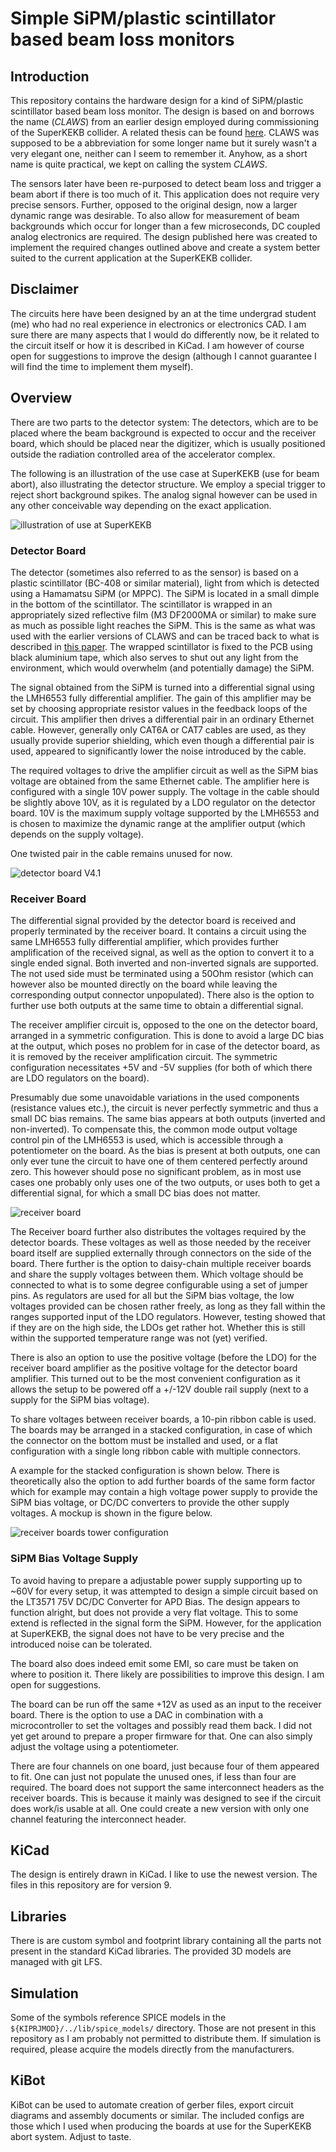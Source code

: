 # Simple SiPM/plastic scintillator based beam loss monitors
## Introduction
This repository contains the hardware design for a kind of SiPM/plastic
scintillator based beam loss monitor.
The design is based on and borrows the name (*CLAWS*) from an earlier design
employed during commissioning of the SuperKEKB collider.
A related thesis can be found [here](https://mediatum.ub.tum.de/1624845).
CLAWS was supposed to be a abbreviation for some longer name but it surely
wasn't a very elegant one, neither can I seem to remember it. Anyhow, as a
short name is quite practical, we kept on calling the system *CLAWS*.

The sensors later have been re-purposed to detect beam loss and trigger a beam
abort if there is too much of it. This application does not require very
precise sensors. Further, opposed to the original design, now a larger dynamic
range was desirable. To also allow for measurement of beam backgrounds
which occur for longer than a few microseconds, DC coupled analog electronics
are required.
The design published here was created to implement the required changes
outlined above and create a system better suited to the current application at
the SuperKEKB collider.

## Disclaimer
The circuits here have been designed by an at the time undergrad student (me)
who had no real experience in electronics or electronics CAD. I am sure there
are many aspects that I would do differently now, be it related to the circuit
itself or how it is described in KiCad.
I am however of course open for suggestions to improve the design (although I
cannot guarantee I will find the time to implement them myself).

## Overview
There are two parts to the detector system: The detectors, which are to be
placed where the beam background is expected to occur and the receiver board,
which should be placed near the digitizer, which is usually positioned outside
the radiation controlled area of the accelerator complex.

The following is an illustration of the use case at SuperKEKB (use for beam
abort), also illustrating the detector structure.
We employ a special trigger to reject short background spikes. The analog
signal however can be used in any other conceivable way depending on the exact
application.

![illustration of use at SuperKEKB](./figures/system_overview_en.svg)


### Detector Board
The detector (sometimes also referred to as the sensor) is based on a plastic
scintillator (BC-408 or similar material), light from which is detected using a
Hamamatsu SiPM (or MPPC). The SiPM is located in a small dimple in the bottom
of the scintillator. The scintillator is wrapped in an appropriately sized
reflective film (M3 DF2000MA or similar) to make sure as much as possible light
reaches the SiPM. This is the same as what was used with the earlier versions
of CLAWS and can be traced back to what is described in [this paper](https://arxiv.org/abs/1512.05900).
The wrapped scintillator is fixed to the PCB using black aluminium tape, which
also serves to shut out any light from the environment, which would overwhelm
(and potentially damage) the SiPM.

The signal obtained from the SiPM is turned into a differential signal using
the LMH6553 fully differential amplifier. The gain of this amplifier may be set
by choosing appropriate resistor values in the feedback loops of the circuit.
This amplifier then drives a differential pair in an ordinary Ethernet cable.
However, generally only CAT6A or CAT7 cables are used, as they usually provide
superior shielding, which even though a differential pair is used, appeared to
significantly lower the noise introduced by the cable.

The required voltages to drive the amplifier circuit as well as the SiPM bias
voltage are obtained from the same Ethernet cable. The amplifier here is
configured with a single 10V power supply. The voltage in the cable should be
slightly above 10V, as it is regulated by a LDO regulator on the detector
board.
10V is the maximum supply voltage supported by the LMH6553 and is chosen to
maximize the dynamic range at the amplifier output (which depends on the supply
voltage).

One twisted pair in the cable remains unused for now.

![detector board V4.1](./figures/sensor.png)


### Receiver Board
The differential signal provided by the detector board is received and properly
terminated by the receiver board. It contains a circuit using the same LMH6553
fully differential amplifier, which provides further amplification of the
received signal, as well as the option to convert it to a single ended signal.
Both inverted and non-inverted signals are supported. The not used side must be
terminated using a 50Ohm resistor (which can however also be mounted directly
on the board while leaving the corresponding output connector unpopulated).
There also is the option to further use both outputs at the same time to obtain
a differential signal.

The receiver amplifier circuit is, opposed to the one on the detector board,
arranged in a symmetric configuration. This is done to avoid a large DC bias at
the output, which poses no problem for in case of the detector board, as it is
removed by the receiver amplification circuit. The symmetric configuration
necessitates +5V and -5V supplies (for both of which there are LDO regulators
on the board).

Presumably due some unavoidable variations in the used components (resistance
values etc.), the circuit is never perfectly symmetric and thus a small DC bias
remains. The same bias appears at both outputs (inverted and non-inverted).
To compensate this, the common mode output voltage control pin of the LMH6553
is used, which is accessible through a potentiometer on the board.
As the bias is present at both outputs, one can only ever tune the circuit to
have one of them centered perfectly around zero. This however should pose no
significant problem, as in most use cases one probably only uses one of the two
outputs, or uses both to get a differential signal, for which a small DC bias
does not matter.

![receiver board](./figures/receiver.png)

The Receiver board further also distributes the voltages required by the
detector boards. These voltages as well as those needed by the receiver board
itself are supplied externally through connectors on the side of the board.
There further is the option to daisy-chain multiple receiver boards and share
the supply voltages between them. Which voltage should be connected to what is
to some degree configurable using a set of jumper pins. As regulators are used
for all but the SiPM bias voltage, the low voltages provided can be chosen
rather freely, as long as they fall within the ranges supported input of the
LDO regulators. However, testing showed that if they are on the high side, the
LDOs get rather hot. Whether this is still within the supported temperature
range was not (yet) verified.

There is also an option to use the positive voltage (before the LDO) for the
receiver board amplifier as the positive voltage for the detector board
amplifier. This turned out to be the most convenient configuration as it allows 
the setup to be powered off a +/-12V double rail supply (next to a supply for
the SiPM bias voltage).

To share voltages between receiver boards, a 10-pin ribbon cable is used. The
boards may be arranged in a stacked configuration, in case of which the
connector on the bottom must be installed and used, or a flat configuration
with a single long ribbon cable with multiple connectors.

A example for the stacked configuration is shown below. There is theoretically
also the option to add further boards of the same form factor which for example
may contain a high voltage power supply to provide the SiPM bias voltage, or
DC/DC converters to provide the other supply voltages. A mockup is shown in the
figure below.

![receiver boards tower configuration](./figures/tower_with_ps_en.svg)

### SiPM Bias Voltage Supply
To avoid having to prepare a adjustable power supply supporting up to ~60V for
every setup, it was attempted to design a simple circuit based on the LT3571
75V DC/DC Converter for APD Bias.
The design appears to function alright, but does not provide a very flat voltage.
This to some extend is reflected in the signal form the SiPM. However, for the
application at SuperKEKB, the signal does not have to be very precise and the
introduced noise can be tolerated.

The board also does indeed emit some EMI, so care must be taken on where to
position it. There likely are possibilities to improve this design. I am open
for suggestions.

The board can be run off the same +12V as used as an input to the receiver
board. There is the option to use a DAC in combination with a microcontroller
to set the voltages and possibly read them back. I did not yet get around to
prepare a proper firmware for that. One can also simply adjust the voltage 
using a potentiometer.

There are four channels on one board, just because four of them appeared to
fit. One can just not populate the unused ones, if less than four are required.
The board does not support the same interconnect headers as the receiver boards.
This is because it mainly was designed to see if the circuit does work/is
usable at all. One could create a new version with only one channel featuring
the interconnect header.

## KiCad
The design is entirely drawn in KiCad. I like to use the newest version. The
files in this repository are for version 9.

## Libraries
There is are custom symbol and footprint library containing all the parts not
present in the standard KiCad libraries. The provided 3D models are managed
with git LFS.

## Simulation
Some of the symbols reference SPICE models in the `${KIPRJMOD}/../lib/spice_models/` directory.
Those are not present in this repository as I am probably not permitted to distribute them.
If simulation is required, please acquire the models directly from the manufacturers.

## KiBot
KiBot can be used to automate creation of gerber files, export circuit diagrams
and assembly documents or similar. The included configs are those which I used
when producing the boards at use for the SuperKEKB abort system. Adjust to taste.
